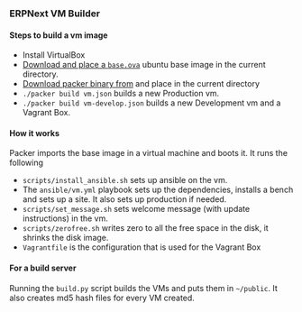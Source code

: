 ### ERPNext VM Builder

#### Steps to build a vm image

* Install VirtualBox
* [Download and place a `base.ova`](http://build.erpnext.com/base.ova) ubuntu base image in the current directory. 
* [Download packer binary from](https://www.packer.io/downloads.html) and place in the current directory
* `./packer build vm.json` builds a new Production vm.
* `./packer build vm-develop.json` builds a new Development vm and a Vagrant Box.

#### How it works

Packer imports the base image in a virtual machine and boots it. It runs the following

* `scripts/install_ansible.sh` sets up ansible on the vm.
* The `ansible/vm.yml` playbook sets up the dependencies, installs a bench and sets up a site. It also sets up production if needed.
* `scripts/set_message.sh` sets welcome message (with update instructions) in the vm.
* `scripts/zerofree.sh` writes zero to all the free space in the disk, it shrinks the disk image.
* `Vagrantfile` is the configuration that is used for the Vagrant Box

#### For a build server

Running the `build.py` script builds the VMs and puts them in `~/public`. It also creates md5 hash files for every VM created. 
